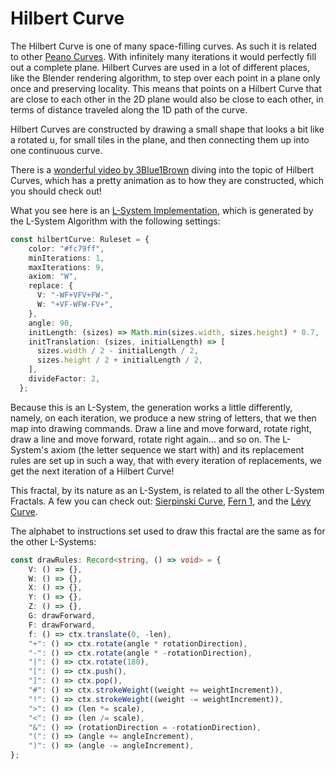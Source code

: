 # Hilbert Curve

The Hilbert Curve is one of many space-filling curves. As such it is related to other [Peano Curves](https://en.wikipedia.org/wiki/Peano_curve). With infinitely many iterations it would perfectly fill out a complete plane. Hilbert Curves are used in a lot of different places, like the Blender rendering algorithm, to step over each point in a plane only once and preserving locality. This means that points on a Hilbert Curve that are close to each other in the 2D plane would also be close to each other, in terms of distance traveled along the 1D path of the curve.

Hilbert Curves are constructed by drawing a small shape that looks a bit like a rotated u, for small tiles in the plane, and then connecting them up into one continuous curve.

There is a [wonderful video by 3Blue1Brown](https://www.youtube.com/watch?v=3s7h2MHQtxc&t) diving into the topic of Hilbert Curves, which has a pretty animation as to how they are constructed, which you should check out! 

What you see here is an [L-System Implementation](https://en.wikipedia.org/wiki/L-system), which is generated by the L-System Algorithm with the following settings: 

```ts
const hilbertCurve: Ruleset = {
    color: "#fc79ff",
    minIterations: 1,
    maxIterations: 9,
    axiom: "W",
    replace: {
      V: "-WF+VFV+FW-",
      W: "+VF-WFW-FV+",
    },
    angle: 90,
    initLength: (sizes) => Math.min(sizes.width, sizes.height) * 0.7,
    initTranslation: (sizes, initialLength) => [
      sizes.width / 2 - initialLength / 2,
      sizes.height / 2 + initialLength / 2,
    ],
    divideFactor: 2,
  };
```

Because this is an L-System, the generation works a little differently, namely, on each iteration, we produce a new string of letters, that we then map into drawing commands. Draw a line and move forward, rotate right, draw a line and move forward, rotate right again... and so on. The L-System's axiom (the letter sequence we start with) and its replacement rules are set up in such a way, that with every iteration of replacements, we get the next iteration of a Hilbert Curve!

This fractal, by its nature as an L-System, is related to all the other L-System Fractals. A few you can check out: [Sierpinski Curve](/l-system/sierpinski-curve), [Fern 1](/l-system/fern-1), and the [Lévy Curve](/l-system/levy-curve).

The alphabet to instructions set used to draw this fractal are the same as for the other L-Systems:

```ts
const drawRules: Record<string, () => void> = {
    V: () => {},
    W: () => {},
    X: () => {},
    Y: () => {},
    Z: () => {},
    G: drawForward,
    F: drawForward,
    f: () => ctx.translate(0, -len),
    "+": () => ctx.rotate(angle * rotationDirection),
    "-": () => ctx.rotate(angle * -rotationDirection),
    "|": () => ctx.rotate(180),
    "[": () => ctx.push(),
    "]": () => ctx.pop(),
    "#": () => ctx.strokeWeight((weight += weightIncrement)),
    "!": () => ctx.strokeWeight((weight -= weightIncrement)),
    ">": () => (len *= scale),
    "<": () => (len /= scale),
    "&": () => (rotationDirection = -rotationDirection),
    "(": () => (angle += angleIncrement),
    ")": () => (angle -= angleIncrement),
};
```